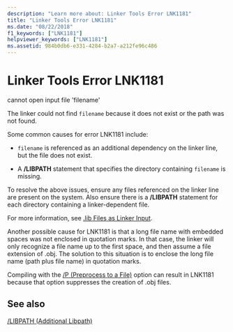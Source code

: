 ```yaml
---
description: "Learn more about: Linker Tools Error LNK1181"
title: "Linker Tools Error LNK1181"
ms.date: "08/22/2018"
f1_keywords: ["LNK1181"]
helpviewer_keywords: ["LNK1181"]
ms.assetid: 984b0db6-e331-4284-b2a7-a212fe96c486
---
```

# Linker Tools Error LNK1181

cannot open input file 'filename'

The linker could not find `filename` because it does not exist or the path was not found.

Some common causes for error LNK1181 include:

- `filename` is referenced as an additional dependency on the linker line, but the file does not exist.

- A **/LIBPATH** statement that specifies the directory containing `filename` is missing.

To resolve the above issues, ensure any files referenced on the linker line are present on the system.  Also ensure there is a **/LIBPATH** statement for each directory containing a linker-dependent file.

For more information, see [.lib Files as Linker Input](../../build/reference/dot-lib-files-as-linker-input.md).

Another possible cause for LNK1181 is that a long file name with embedded spaces was not enclosed in quotation marks.  In that case, the linker will only recognize a file name up to the first space, and then assume a file extension of .obj.  The solution to this situation is to enclose the long file name (path plus file name) in quotation marks.

Compiling with the [/P (Preprocess to a File)](../../build/reference/p-preprocess-to-a-file.md) option can result in LNK1181 because that option suppresses the creation of .obj files.

## See also

[/LIBPATH (Additional Libpath)](../../build/reference/libpath-additional-libpath.md)
